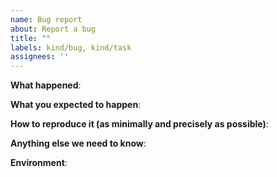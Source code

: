 ```yaml
---
name: Bug report
about: Report a bug
title: ""
labels: kind/bug, kind/task
assignees: ''
---
```


**What happened**:

**What you expected to happen**:

**How to reproduce it (as minimally and precisely as possible)**:

**Anything else we need to know**:

**Environment**: